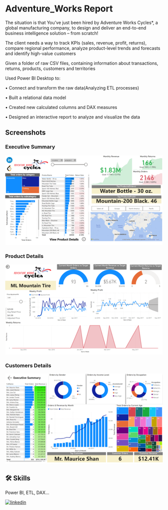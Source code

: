 
# Adventure_Works Report

The situation is that You’ve just been hired by Adventure Works Cycles*, a global manufacturing company, to design and deliver an end-to-end business intelligence solution – from scratch!

The client needs a way to track KPIs (sales, revenue, profit, returns), compare regional performance, analyze product-level trends and forecasts and identify high-value customers

Given a folder of raw CSV files, containing information about transactions, returns, products, customers and territories

Used Power BI Desktop to:

• Connect and transform the raw data(Analyzing ETL processes)

• Built a relational data model

• Created new calculated columns and DAX measures

• Designed an interactive report to analyze and visualize the data


## Screenshots

### Executive Summary
![App Screenshot](https://github.com/vinaygoud007/Power-BI-Projects/blob/main/Picture1.png?raw=true)

### Product Details
![App Screenshot](https://github.com/vinaygoud007/Power-BI-Projects/blob/main/Picture2.png?raw=true)

### Customers Details
![App Screenshot](https://github.com/vinaygoud007/Power-BI-Projects/blob/main/Picture3.png?raw=true)


## 🛠 Skills
Power BI, ETL, DAX...

[![linkedin](https://img.shields.io/badge/linkedin-0A66C2?style=for-the-badge&logo=linkedin&logoColor=white)](https://www.linkedin.com/in/vinay-jakkula/)

